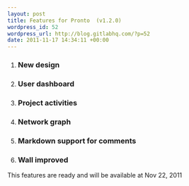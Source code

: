 ```yaml
--- 
layout: post
title: Features for Pronto  (v1.2.0)
wordpress_id: 52
wordpress_url: http://blog.gitlabhq.com/?p=52
date: 2011-11-17 14:34:11 +00:00
---
```

<ol>
	<li><h3>New design</h3></li>
	<li><h3>User dashboard</h3></li>
	<li><h3>Project activities</h3></li>
	<li><h3>Network graph</h3></li>
	<li><h3>Markdown support for comments</h3></li>
	<li><h3>Wall improved</h3></li>
</ol>

This features are ready and will be available at Nov 22, 2011
